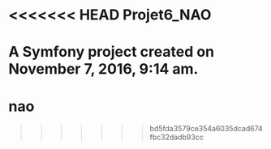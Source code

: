 <<<<<<< HEAD
Projet6_NAO
===========

A Symfony project created on November 7, 2016, 9:14 am.
=======
# nao
>>>>>>> bd5fda3579ce354a6035dcad674fbc32dadb93cc
